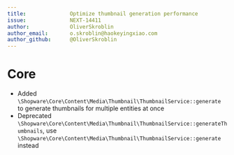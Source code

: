 ```yaml
---
title:              Optimize thumbnail generation performance
issue:              NEXT-14411
author:             OliverSkroblin
author_email:       o.skroblin@haokeyingxiao.com
author_github:      @OliverSkroblin
---
```

# Core
* Added `\Shopware\Core\Content\Media\Thumbnail\ThumbnailService::generate` to generate thumbnails for multiple entities at once
* Deprecated `\Shopware\Core\Content\Media\Thumbnail\ThumbnailService::generateThumbnails`, use `\Shopware\Core\Content\Media\Thumbnail\ThumbnailService::generate` instead
